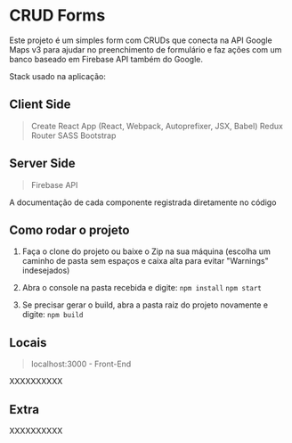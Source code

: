 # CRUD Forms

Este projeto é um simples form com CRUDs que conecta na API Google Maps v3 para ajudar no preenchimento de formulário e faz ações com um banco baseado em Firebase API também do Google.

Stack usado na aplicação:

## Client Side
> Create React App (React, Webpack, Autoprefixer, JSX, Babel)
> Redux
> Router
> SASS
> Bootstrap

## Server Side
> Firebase API

A documentação de cada componente registrada diretamente no código

## Como rodar o projeto

1. Faça o clone do projeto ou baixe o Zip na sua máquina (escolha um caminho de pasta sem espaços e caixa alta para evitar "Warnings" indesejados)

2. Abra o console na pasta recebida e digite:
```npm install```
```npm start```

3. Se precisar gerar o build, abra a pasta raiz do projeto novamente e digite:
```npm build```

## Locais

> localhost:3000 - Front-End

XXXXXXXXXX

## Extra

XXXXXXXXXX


